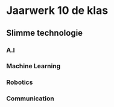 ﻿# Jaarwerk 10 de klas
## Slimme technologie

### A.I

### Machine Learning

### Robotics

### Communication
